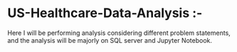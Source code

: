 # US-Healthcare-Data-Analysis :- 
Here I will be performing analysis considering different problem statements, and the analysis will be majorly on SQL server and Jupyter Notebook.
